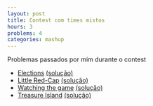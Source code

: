 ```yaml
---
layout: post
title: Contest com times mistos
hours: 3
problems: 4
categories: mashup
---
```


Problemas passados por mim durante o contest

- [Elections](http://www.spoj.com/problems/TAP2013B/) [(solução)](https://github.com/LGBitencourt/Competitive-Programming/blob/master/spoj/tap2013b.cpp)
- [Little Red-Cap](http://www.spoj.com/problems/TAP2013C/) [(solução)](https://github.com/LGBitencourt/Competitive-Programming/blob/master/spoj/tap2013c.cpp)
- [Watching the game](http://www.spoj.com/problems/TAP2013D/) [(solução)](https://github.com/LGBitencourt/Competitive-Programming/blob/master/spoj/tap2013d.cpp)
- [Treasure Island](http://www.spoj.com/problems/TAP2013I/) [(solução)](https://github.com/LGBitencourt/Competitive-Programming/blob/master/spoj/tap2013i.cpp)
